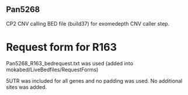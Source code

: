 ## Pan5268

CP2 CNV calling BED file (build37) for exomedepth CNV caller step.

# Request form for R163
Pan5268_R163_bedrequest.txt was used  (added into mokabed/LiveBedfiles/RequestForms)

5UTR was included for all genes and no padding was used. No additional sites was added.
